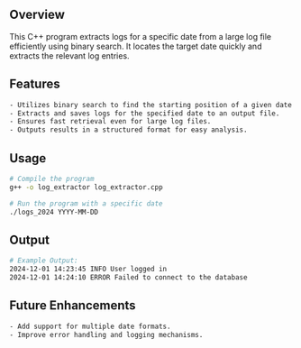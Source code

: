 ## Overview
This C++ program extracts logs for a specific date from a large log file efficiently using binary search. It locates the target date quickly and extracts the relevant log entries.

## Features
```bash
- Utilizes binary search to find the starting position of a given date efficiently.
- Extracts and saves logs for the specified date to an output file.
- Ensures fast retrieval even for large log files.
- Outputs results in a structured format for easy analysis.
```

## Usage
```bash
# Compile the program
g++ -o log_extractor log_extractor.cpp

# Run the program with a specific date
./logs_2024 YYYY-MM-DD
```

## Output
```bash
# Example Output:
2024-12-01 14:23:45 INFO User logged in
2024-12-01 14:24:10 ERROR Failed to connect to the database
```

## Future Enhancements
```bash
- Add support for multiple date formats.
- Improve error handling and logging mechanisms.
```

